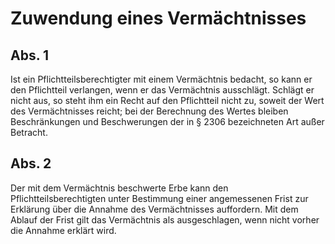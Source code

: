 # Zuwendung eines Vermächtnisses



## Abs. 1

 Ist ein Pflichtteilsberechtigter mit einem Vermächtnis bedacht, so kann er den Pflichtteil verlangen, wenn er das Vermächtnis ausschlägt. Schlägt er nicht aus, so steht ihm ein Recht auf den Pflichtteil nicht zu, soweit der Wert des Vermächtnisses reicht; bei der Berechnung des Wertes bleiben Beschränkungen und Beschwerungen der in § 2306 bezeichneten Art außer Betracht.

## Abs. 2

 Der mit dem Vermächtnis beschwerte Erbe kann den Pflichtteilsberechtigten unter Bestimmung einer angemessenen Frist zur Erklärung über die Annahme des Vermächtnisses auffordern. Mit dem Ablauf der Frist gilt das Vermächtnis als ausgeschlagen, wenn nicht vorher die Annahme erklärt wird. 

